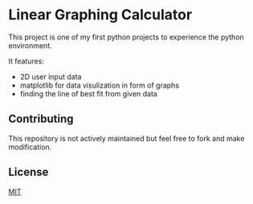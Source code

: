 # Linear Graphing Calculator

This project is one of my first python projects to experience the python environment.

It features:
- 2D user input data 
- matplotlib for data visulization in form of graphs
- finding the line of best fit from given data

## Contributing
This repository is not actively maintained but feel free to fork and make modification.

## License
[MIT](https://choosealicense.com/licenses/mit/)
